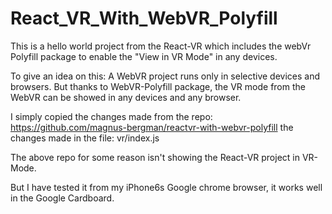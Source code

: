# React_VR_With_WebVR_Polyfill

This is a hello world project from the React-VR which includes the webVr Polyfill package to enable the "View in VR Mode" in any devices.

To give an idea on this:
A WebVR project runs only in selective devices and browsers. But thanks to WebVR-Polyfill package, the VR mode from the WebVR can be showed in any devices and any browser.

I simply copied the changes made from the repo: https://github.com/magnus-bergman/reactvr-with-webvr-polyfill the changes made in the file: vr/index.js

The above repo for some reason isn't showing the React-VR project in VR-Mode.

But I have tested it from my iPhone6s Google chrome browser, it works well in the Google Cardboard.
